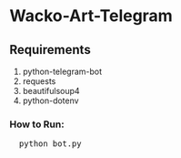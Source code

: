 # Wacko-Art-Telegram

## Requirements
<ol>
  <li>
    python-telegram-bot
  </li>
  <li>
    requests
  </li>
  <li>
    beautifulsoup4
  </li>
  <li>
    python-dotenv
  </li>
</ol>

### How to Run:

<pre>
  python bot.py  
</pre>
